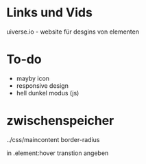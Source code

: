 # Links und Vids

uiverse.io - website für desgins von elementen

# To-do

- mayby icon
- responsive design
- hell dunkel modus (js)

# zwischenspeicher

../css/maincontent border-radius

in .element:hover transtion angeben
